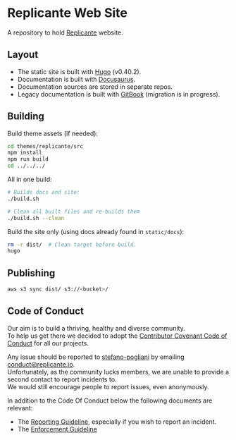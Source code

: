 # Replicante Web Site
A repository to hold [Replicante](https://replicante.io/) website.


## Layout

  * The static site is built with [Hugo](https://gohugo.io/) (v0.40.2).
  * Documentation is built with [Docusaurus](https://docusaurus.io/).
  * Documentation sources are stored in separate repos.
  * Legacy documentation is built with [GitBook](https://toolchain.gitbook.com/) (migration is in progress).


## Building
Build theme assets (if needed):
```bash
cd themes/replicante/src
npm install
npm run build
cd ../../../
```

All in one build:
```bash
# Builds docs and site:
./build.sh

# Clean all built files and re-builds them
./build.sh --clean
```

Build the site only (using docs already found in `static/docs`):
```bash
rm -r dist/  # Clean target before build.
hugo
```


## Publishing
```bash
aws s3 sync dist/ s3://<bucket>/
```


## Code of Conduct
Our aim is to build a thriving, healthy and diverse community.  
To help us get there we decided to adopt the [Contributor Covenant Code of Conduct](https://www.contributor-covenant.org/)
for all our projects.

Any issue should be reported to [stefano-pogliani](https://github.com/stefano-pogliani)
by emailing [conduct@replicante.io](mailto:conduct@replicante.io).  
Unfortunately, as the community lucks members, we are unable to provide a second contact to report incidents to.  
We would still encourage people to report issues, even anonymously.

In addition to the Code Of Conduct below the following documents are relevant:

  * The [Reporting Guideline](https://www.replicante.io/conduct/reporting), especially if you wish to report an incident.
  * The [Enforcement Guideline](https://www.replicante.io/conduct/enforcing)
